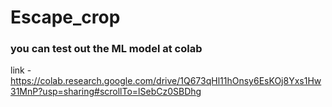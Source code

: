 # Escape_crop


### you can test out the ML model at colab
link - https://colab.research.google.com/drive/1Q673qHl11hOnsy6EsKOj8Yxs1Hw31MnP?usp=sharing#scrollTo=lSebCz0SBDhg
